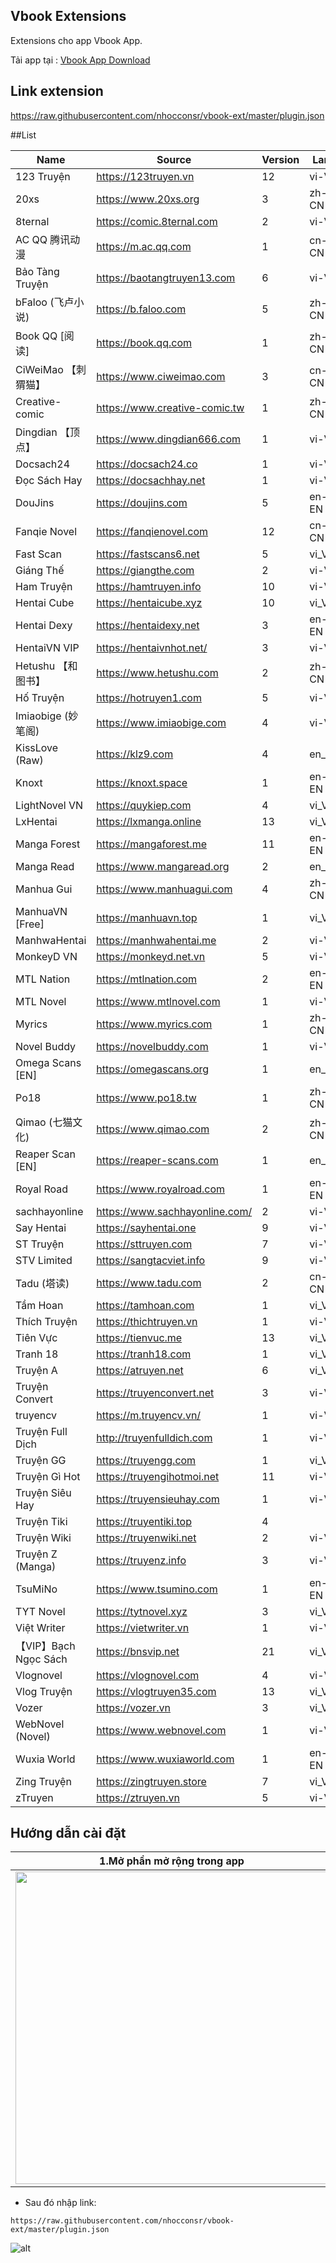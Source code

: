 ## Vbook Extensions

Extensions cho app Vbook App.


Tải app tại : [Vbook App Download](https://bit.ly/vbookapp)

## Link extension

https://raw.githubusercontent.com/nhocconsr/vbook-ext/master/plugin.json


##List

| Name | Source | Version | Lang |
|------|--------|---------|------|
| 123 Truyện | https://123truyen.vn | 12 | vi-VN | novel |
| 20xs | https://www.20xs.org | 3 | zh-CN | chinese_novel |
| 8ternal | https://comic.8ternal.com | 2 | vi-VN | comic |
| AC QQ 腾讯动漫 | https://m.ac.qq.com | 1 | cn-CN | comic |
| Bảo Tàng Truyện | https://baotangtruyen13.com | 6 | vi-VN | comic |
| bFaloo (飞卢小说) | https://b.faloo.com | 5 | zh-CN | chinese_novel |
| Book QQ [阅读] | https://book.qq.com | 1 | zh-CN | chinese_novel |
| CiWeiMao 【刺猬猫】 | https://www.ciweimao.com | 3 | cn-CN | chinese_novel |
| Creative-comic | https://www.creative-comic.tw | 1 | zh-CN | comic |
| Dingdian 【顶点】 | https://www.dingdian666.com | 1 | vi-VN | chinese_novel |
| Docsach24 | https://docsach24.co | 1 | vi-VN | novel |
| Đọc Sách Hay | https://docsachhay.net | 1 | vi-VN | novel |
| DouJins | https://doujins.com | 5 | en-EN | comic |
| Fanqie Novel | https://fanqienovel.com | 12 | cn-CN | chinese_novel |
| Fast Scan | https://fastscans6.net | 5 | vi_VN | comic |
| Giáng Thế | https://giangthe.com | 2 | vi-VN | novel |
| Ham Truyện | https://hamtruyen.info | 10 | vi-VN | novel |
| Hentai Cube | https://hentaicube.xyz | 10 | vi_VN | comic |
| Hentai Dexy | https://hentaidexy.net | 3 | en-EN | comic |
| HentaiVN VIP | https://hentaivnhot.net/ | 3 | vi-VN | comic |
| Hetushu 【和图书】 | https://www.hetushu.com | 2 | zh-CN | chinese_novel |
| Hố Truyện | https://hotruyen1.com | 5 | vi-VN | novel |
| Imiaobige  (妙笔阁) | https://www.imiaobige.com | 4 | vi-VN | chinese_novel |
| KissLove (Raw) | https://klz9.com | 4 | en_EN | comic |
| Knoxt | https://knoxt.space | 1 | en-EN | novel |
| LightNovel VN | https://quykiep.com | 4 | vi_VN | novel |
| LxHentai | https://lxmanga.online | 13 | vi_VN | comic |
| Manga Forest | https://mangaforest.me | 11 | en-EN | comic |
| Manga Read | https://www.mangaread.org | 2 | en_EN | comic |
| Manhua Gui | https://www.manhuagui.com | 4 | zh-CN | comic |
| ManhuaVN [Free] | https://manhuavn.top | 1 | vi_VN | comic |
| ManhwaHentai | https://manhwahentai.me | 2 | vi-VN | comic |
| MonkeyD VN | https://monkeyd.net.vn | 5 | vi-VN | novel |
| MTL Nation | https://mtlnation.com | 2 | en-EN | novel |
| MTL Novel | https://www.mtlnovel.com | 1 | vi-VN | novel |
| Myrics | https://www.myrics.com | 1 | zh-CN | chinese_novel |
| Novel Buddy | https://novelbuddy.com | 1 | vi-VN | novel |
| Omega Scans [EN] | https://omegascans.org | 1 | en_EN | comic |
| Po18 | https://www.po18.tw | 1 | zh-CN | chinese_novel |
| Qimao (七猫文化) | https://www.qimao.com | 2 | zh-CN | chinese_novel |
| Reaper Scan [EN] | https://reaper-scans.com | 1 | en_EN | comic |
| Royal Road | https://www.royalroad.com | 1 | en-EN | novel |
| sachhayonline | https://www.sachhayonline.com/ | 2 | vi-VN | novel |
| Say Hentai | https://sayhentai.one | 9 | vi-VN | comic |
| ST Truyện | https://sttruyen.com | 7 | vi-VN | novel |
| STV Limited | https://sangtacviet.info | 9 | vi-VN | novel |
| Tadu (塔读) | https://www.tadu.com | 2 | cn-CN | chinese_novel |
| Tầm Hoan | https://tamhoan.com | 1 | vi_VN | novel |
| Thích Truyện | https://thichtruyen.vn | 1 | vi-VN | novel |
| Tiên Vực | https://tienvuc.me | 13 | vi_VN | novel |
| Tranh 18 | https://tranh18.com | 1 | vi_VN | comic |
| Truyện A | https://atruyen.net | 6 | vi_VN | novel |
| Truyện Convert | https://truyenconvert.net | 3 | vi-VN | novel |
| truyencv | https://m.truyencv.vn/ | 1 | vi-VN | novel |
| Truyện Full Dịch | http://truyenfulldich.com | 1 | vi-VN | novel |
| Truyện GG | https://truyengg.com | 1 | vi_VN | comic |
| Truyện Gì Hot | https://truyengihotmoi.net | 11 | vi-VN | novel |
| Truyện Siêu Hay | https://truyensieuhay.com | 1 | vi-VN | comic |
| Truyện Tiki | https://truyentiki.top | 4 |  | novel |
| Truyện Wiki | https://truyenwiki.net | 2 | vi-VN | novel |
| Truyện Z (Manga) | https://truyenz.info | 3 | vi-VN | comic |
| TsuMiNo | https://www.tsumino.com | 1 | en-EN | comic |
| TYT Novel | https://tytnovel.xyz | 3 | vi_VN | novel |
| Việt Writer | https://vietwriter.vn | 1 | vi-VN | novel |
| 【VIP】Bạch Ngọc Sách | https://bnsvip.net | 21 | vi_VN | novel |
| Vlognovel | https://vlognovel.com | 4 | vi-VN | novel |
| Vlog Truyện | https://vlogtruyen35.com | 13 | vi_VN | comic |
| Vozer | https://vozer.vn | 3 | vi_VN | novel |
| WebNovel (Novel) | https://www.webnovel.com | 1 | vi-VN | novel |
| Wuxia World | https://www.wuxiaworld.com | 1 | en-EN | novel |
| Zing Truyện | https://zingtruyen.store | 7 | vi_VN | novel |
| zTruyen | https://ztruyen.vn | 5 | vi-VN | novel |
## Hướng dẫn cài đặt

| 1.Mở phần mở rộng trong app                   | 2.Lựa chọn quản lý Extension URL        |
| --------------------------------------------- | --------------------------------------- |
| <img src='huongdan/extension.jpg' width='500'>| <img src='huongdan/add.jpg' width='500'>|
* Sau đó nhập link:

```
https://raw.githubusercontent.com/nhocconsr/vbook-ext/master/plugin.json
```
![alt](huongdan/adds.jpg)

